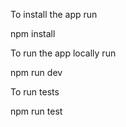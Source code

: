 To install the app run

npm install

To run the app locally run

npm run dev

To run tests

npm run test
